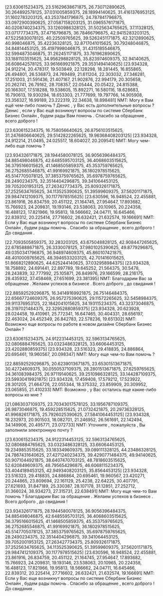 [23.630615234375, 23.51629638671875, 26.730712890625, 30.264892578125, 37.031005859375, 28.18994140625, 31.4161376953125, 31.1602783203125, 43.2537841796875, 24.787841796875, 33.0972900390625, 27.0587158203125, 31.0965576171875, 40.0208740234375, 33.1260986328125, 31.5025634765625, 37.11328125, 33.07177734375, 37.4716796875, 36.78466796875, 42.9415283203125, 47.5225830078125, 40.22509765625, 39.5262451171875, 42.3212890625, 40.998046875, 35.42236328125, 32.8717041015625, 30.79248046875, 34.84814453125, 35.4197998046875, 31.4315185546875, 32.5994873046875, 31.262451171875, 33.761962890625, 33.1881103515625, 34.956298828125, 35.823974609375, 32.94140625, 36.608642578125, 33.961669921875, 29.3531494140625]
[23.934328, 24.912214, 20.478317, 19.503849, 22.128298, 18.281445, 16.855865, 26.494801, 26.536873, 24.769489, 21.611204, 22.303032, 27.346281, 17.251003, 21.591436, 21.407167, 21.902876, 22.994179, 20.305658, 20.262741, 26.79162, 28.708357, 22.05444, 20.05422, 24.815388, 20.166307, 17.518288, 19.538605, 15.892271, 16.580116, 18.628683, 16.790613, 19.930294, 18.653303, 21.777699, 19.797766, 14.905908, 23.356327, 16.99189, 23.222319, 22.34638, 18.898481]
NMT: Могу я Вам ещё чем-либо помочь ? Денис , у Вас есть дополнительные вопросы ? Денис , если у Вас ещё возникнут вопросы по системе Сбербанк Бизнес Онлайн , будем рады Вам помочь . Спасибо за обращение , всего доброго !

[23.630615234375, 16.758056640625, 26.8756103515625, 31.2476806640625, 29.5142822265625, 19.96368408203125]
[23.934328, 24.912214, 21.0495, 24.025517, 18.604027, 20.209541]
NMT: Могу чем-либо еще помочь ?

[23.934326171875, 28.1944580078125, 36.9056396484375, 34.885498046875, 42.6485595703125, 36.4068603515625, 36.3795166015625, 41.1468505859375, 45.353759765625, 36.2752685546875, 41.99169921875, 36.1802978515625, 45.5147705078125, 37.3853759765625, 35.6978759765625, 28.2490234375, 32.3514404296875, 39.341064453125, 39.7052001953125, 27.263427734375, 25.809326171875, 37.2525634765625, 34.113525390625, 51.39599609375, 37.56201171875, 29.9847412109375, 30.1177978515625]
[23.630596, 16.948524, 22.455881, 23.861916, 26.834759, 20.451122, 21.164745, 27.954647, 17.893682, 15.766923, 24.209831, 19.193146, 23.538063, 20.10965, 20.224358, 16.488123, 17.821966, 19.95813, 18.566662, 24.04711, 16.645466, 22.839312, 20.225414, 27.716602, 26.632421, 21.632574, 19.166691]
NMT: Если у Вас еще возникнут вопросы по системе Сбербанк Бизнес Онлайн , будем рады помочь . Спасибо за обращение , всего доброго ! До свидания .

[22.7093505859375, 32.283203125, 43.675048828125, 42.908447265625, 22.6785888671875, 26.3330078125, 37.9801025390625, 49.8779296875, 49.0350341796875, 36.948974609375, 45.860107421875, 48.4010009765625, 48.3946533203125, 42.701416015625, 51.8668212890625, 44.625244140625, 37.032958984375]
[23.934328, 18.758892, 24.691441, 22.897789, 19.645252, 21.564375, 30.5478, 28.243839, 32.777992, 25.105871, 26.849976, 29.166599, 28.216175, 28.435932, 37.458469, 27.651699, 23.381395]
NMT: Благодарим Вас за обращение . Желаем успехов в бизнесе . Всего доброго , до свидания !

[22.88592529296875, 16.34149169921875, 26.75146484375, 22.65667724609375, 26.957275390625, 29.11572265625, 32.5458984375, 39.911376953125, 22.1842041015625, 34.193115234375, 43.32373046875, 28.3197021484375, 22.32952880859375]
[23.934328, 20.623928, 28.024458, 19.410961, 25.772341, 16.647465, 30.404331, 28.656197, 22.463024, 24.452349, 26.842783, 22.578236, 19.651302]
NMT: Возможно еще вопросы по работе в новом дизайне Сбербанк Бизнес Онлайн ?

[23.630615234375, 24.9122314453125, 32.5963134765625, 32.0806884765625, 33.0323486328125, 33.66064453125, 23.4202880859375]
[23.934328, 23.516323, 29.418835, 24.886864, 20.695461, 19.960567, 20.098347]
NMT: Могу еще чем-то Вам помочь ?

[22.88592529296875, 20.6239013671875, 23.65301513671875, 30.42724609375, 30.0550537109375, 28.2801513671875, 27.6259765625, 34.361083984375, 26.97119140625, 39.2510986328125, 33.144287109375, 23.59930419921875]
[23.934328, 17.459408, 17.579212, 17.523922, 28.301205, 21.664726, 22.055344, 18.375332, 23.859909, 20.309952, 23.065855, 21.410233]
NMT: Возможно , у Вас остались еще какие-либо вопросы ко мне ?

[21.0863037109375, 23.70343017578125, 33.1956787109375, 26.9873046875, 19.459228515625, 21.0732421875, 20.29736328125, 41.996826171875, 25.7926025390625, 27.5841064453125]
[23.934328, 18.232973, 20.901503, 18.082701, 21.246952, 26.561691, 22.142494, 34.149906, 20.495771, 23.072733]
NMT: Уточните , пожалуйста , Вы заполнили электронную почту ?

[23.630615234375, 24.9122314453125, 32.5963134765625, 32.0806884765625, 33.0323486328125, 33.66064453125, 19.2349853515625, 33.183349609375, 39.089111328125, 44.23486328125, 24.7867431640625, 27.4271240234375, 39.4290771484375, 49.94140625, 50.9071044921875, 38.6407470703125, 48.7818603515625, 52.620849609375, 48.795654296875, 46.6068115234375, 53.4044189453125, 42.9493408203125, 35.8564453125]
[23.934328, 23.516323, 29.418835, 24.886864, 20.695461, 19.960567, 23.420271, 20.244865, 23.809694, 22.161129, 25.4238, 22.64225, 30.407791, 27.621693, 31.847189, 25.330387, 28.107178, 31.12851, 27.252712, 31.366024, 38.934273, 27.315731, 22.638491]
NMT: Могу еще чем-то Вам помочь ? Благодарим Вас за обращение . Желаем успехов в бизнесе . Всего доброго , до свидания !

[23.934326171875, 28.1944580078125, 36.9056396484375, 34.885498046875, 42.6485595703125, 36.4068603515625, 36.3795166015625, 41.1468505859375, 45.353759765625, 36.2752685546875, 41.99169921875, 36.1802978515625, 45.5147705078125, 37.3853759765625, 35.6978759765625, 28.2490234375, 32.3514404296875, 39.341064453125, 39.7052001953125, 27.263427734375, 25.809326171875, 37.2525634765625, 34.113525390625, 51.39599609375, 37.56201171875, 29.9847412109375, 30.1177978515625]
[23.630596, 16.948524, 22.455881, 23.861916, 26.834759, 20.451122, 21.164745, 27.954647, 17.893682, 15.766923, 24.209831, 19.193146, 23.538063, 20.10965, 20.224358, 16.488123, 17.821966, 19.95813, 18.566662, 24.04711, 16.645466, 22.839312, 20.225414, 27.716602, 26.632421, 21.632574, 19.166691]
NMT: Если у Вас еще возникнут вопросы по системе Сбербанк Бизнес Онлайн , будем рады помочь . Спасибо за обращение , всего доброго ! До свидания .
